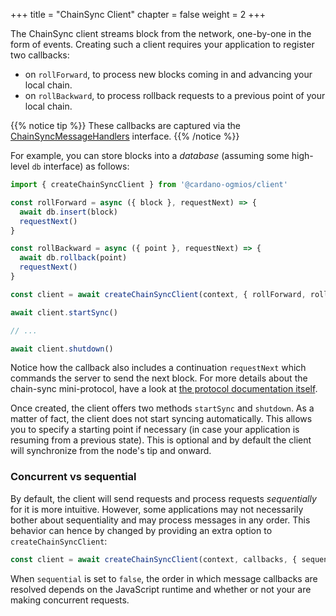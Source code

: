 +++
title = "ChainSync Client"
chapter = false
weight = 2
+++

The ChainSync client streams block from the network, one-by-one in the form of events. Creating such a client requires your application to register two callbacks:

- on `rollForward`, to process new blocks coming in and advancing your local chain.
- on `rollBackward`, to process rollback requests to a previous point of your local chain.

{{% notice tip %}}
These callbacks are captured via the [ChainSyncMessageHandlers](/api/interfaces/_cardano_ogmios_client.ChainSync.ChainSyncMessageHandlers.html) interface.
{{% /notice %}}

For example, you can store blocks into a _database_ (assuming some high-level `db` interface) as follows:


```ts
import { createChainSyncClient } from '@cardano-ogmios/client'

const rollForward = async ({ block }, requestNext) => {
  await db.insert(block)
  requestNext()
}

const rollBackward = async ({ point }, requestNext) => {
  await db.rollback(point)
  requestNext()
}

const client = await createChainSyncClient(context, { rollForward, rollBackward })

await client.startSync()

// ...

await client.shutdown()
```

Notice how the callback also includes a continuation `requestNext` which commands the server to send the next block. For more details about the chain-sync mini-protocol, have a look at [the protocol documentation itself](mini-protocols/local-chain-sync/).

Once created, the client offers two methods `startSync` and `shutdown`. As a matter of fact, the client does not start syncing automatically. This allows you to specify a starting point if necessary (in case your application is resuming from a previous state). This is optional and by default the client will synchronize from the node's tip and onward.

### Concurrent vs sequential

By default, the client will send requests and process requests _sequentially_ for it is more intuitive. However, some applications may not necessarily bother about sequentiality and may process messages in any order. This behavior can hence by changed by providing an extra option to `createChainSyncClient`:

```ts
const client = await createChainSyncClient(context, callbacks, { sequential: false })
```

When `sequential` is set to `false`, the order in which message callbacks are resolved depends on the JavaScript runtime and whether or not your are making concurrent requests.
